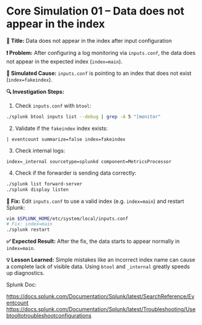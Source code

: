 # Core Simulation 01 – Data does not appear in the index

**🔹 Title:** Data does not appear in the index after input configuration

**❗ Problem:**
After configuring a log monitoring via `inputs.conf`, the data does not appear in the expected index (`index=main`).

**🧪 Simulated Cause:**
`inputs.conf` is pointing to an index that does not exist (`index=fakeindex`).

**🔍 Investigation Steps:**
1. Check `inputs.conf` with `btool`:
```bash
./splunk btool inputs list --debug | grep -A 5 "[monitor"
```
2. Validate if the `fakeindex` index exists:
```spl
| eventcount summarize=false index=fakeindex
```
3. Check internal logs:
```spl
index=_internal sourcetype=splunkd component=MetricsProcessor
```
4. Check if the forwarder is sending data correctly:
```bash
./splunk list forward-server
./splunk display listen
```

**🔧 Fix:**
Edit `inputs.conf` to use a valid index (e.g. `index=main`) and restart Splunk:
```bash
vim $SPLUNK_HOME/etc/system/local/inputs.conf
# Fix: index=main
./splunk restart
```

**✅ Expected Result:**
After the fix, the data starts to appear normally in `index=main`.

**💡 Lesson Learned:**
Simple mistakes like an incorrect index name can cause a complete lack of visible data. Using `btool` and `_internal` greatly speeds up diagnostics.

Splunk Doc:

https://docs.splunk.com/Documentation/Splunk/latest/SearchReference/Eventcount
https://docs.splunk.com/Documentation/Splunk/latest/Troubleshooting/Usebtooltotroubleshootconfigurations

